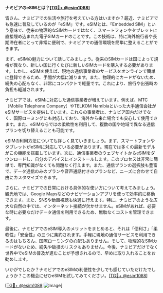 **ナミビアのeSIMとは？[[TG💪+ @esim1088](https://t.me/s/esim1088)]**

皆さん、ナミビアでの生活や旅行を考えている方はいますか？最近、ナミビアでも急速に普及しているのが「eSIM」です。eSIMとは、「Embedded SIM」という意味で、従来の物理的なSIMカードではなく、スマートフォンやタブレットに直接埋め込まれた電子SIMカードのことです。この技術は、特に海外旅行者や長期滞在者にとって非常に便利で、ナミビアでの通信環境を簡単に整えることができます。

まず、eSIMの魅力について話してみましょう。従来のSIMカードは国によって規格が異なり、新しい国に行くたびに新しいSIMカードを購入する必要があります。しかし、eSIMを使えば、現地の通信事業者のサービスをオンラインで簡単に登録できるため、手間が大幅に減ります。また、物理的にカードがないため、紛失の心配もなく、非常にコンパクトで軽量です。これにより、旅行や出張時の負担も軽減されます。

ナミビアでは、eSIMに対応した通信事業者が増えています。例えば、MTC（Mobile Telephone Company）やTELKOM Namibiaといった大手通信会社がeSIMサービスを提供しています。これらの事業者は、ナミビア国内だけでなく、国際ローミングにも対応しており、海外から来た場合でも安心して使用できます。また、eSIMならではの柔軟性を利用して、複数の国や地域で異なる通信プランを切り替えることも可能です。

eSIMの利用方法についても詳しく見ていきましょう。まず、スマートフォンやタブレットがeSIMに対応している必要があります。現在では多くの最新モデルがこの機能を搭載しています。次に、通信事業者のウェブサイトからeSIMをダウンロードし、自分のデバイスにインストールします。このプロセスは非常に簡単で、専門知識がなくても問題なく行えます。また、通信プランの選択肢も豊富で、データ通信のみのプランや音声通話付きのプランなど、ニーズに合わせて自由にカスタマイズできます。

さらに、ナミビアでの日常における具体的な使い方について考えてみましょう。観光地では、Google Mapsなどのナビゲーションアプリを使って効率的に移動できます。また、SNSや動画視聴も快適に行えます。特に、ナミビアのような広大な自然の中では、インターネット接続が欠かせません。eSIMがあれば、必要な時に必要なだけデータ通信を利用できるため、無駄なくコストを管理できます。

最後に、ナミビアでのeSIM導入のメリットをまとめると、それは「便利さ」「柔軟性」「安全性」の三つに集約されます。手軽に現地の通信サービスを利用できるのはもちろん、国際ローミングの心配もありません。そして、物理的なSIMカードがないため、紛失や破損のリスクもありません。今後、ナミビアだけでなく世界中でeSIMの普及が進むことが予想されるので、早めに取り入れることをお勧めします。

いかがでしたか？ナミビアでのeSIMの利便性を少しでも感じていただけたでしょうか？この機会にぜひeSIMを試してみてください。[[TG💪+ @esim1088](https://t.me/s/esim1088)]

[[TG💪+ @esim1088](https://t.me/s/esim1088) ![Image](https://i.postimg.cc/Y0z9fWf4/image.png)]